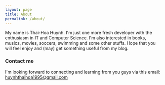 ```yaml
---
layout: page
title: About
permalink: /about/
---
```


My name is Thai-Hoa Huynh. I'm just one more fresh developer with the enthusiasm in IT and Computer Science. I'm also interested in books, musics, movies, soccers, swimming and some other stuffs. 
Hope that you will feel enjoy and (may) get something useful from my blog. 

### Contact me
I'm looking forward to connecting and learning from you guys via this email:
[huynhthaihoa1995@gmail.com](mailto:huynhthaihoa1995@gmail.com)
